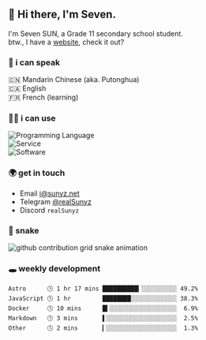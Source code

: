## 👋 Hi there, I'm Seven.

I'm Seven SUN, a Grade 11 secondary school student.  
btw., I have a [website](https://sunyz.net), check it out?

### 💬 i can speak

🇨🇳 Mandarin Chinese (aka. Putonghua)  
🇨🇦 English  
🇫🇷 French (learning)

### 👩‍💻 i can use

![Programming Language](https://skillicons.dev/icons?i=cpp,html,python,nodejs,nextjs,tailwind,bash,latex,md)  
![Service](https://skillicons.dev/icons?i=docker,git,nginx,cloudflare,workers,github,linux,vercel,mysql)  
![Software](https://skillicons.dev/icons?i=ai,pr,ps,xd,figma,vim,vscode,pycharm,clion)

### 🌍 get in touch

* Email i@sunyz.net
* Telegram [@realSunyz](https://t.me/realSunyz)
* Discord `realSunyz`

### 🐍 snake
<picture>
  <source media="(prefers-color-scheme: dark)" srcset="https://raw.githubusercontent.com/realSunyz/realSunyz/main/snake/snake-dark.svg" />
  <source media="(prefers-color-scheme: light)" srcset="https://raw.githubusercontent.com/realSunyz/realSunyz/main/snake/snake.svg" />
  <img alt="github contribution grid snake animation" src="github-snake.svg" />
</picture>

### 🕳️ weekly development
<!-- waka-box start -->
```text
Astro      🕓 1 hr 17 mins ██████████▎░░░░░░░░░░ 49.2%
JavaScript 🕓 1 hr         ████████░░░░░░░░░░░░░ 38.3%
Docker     🕓 10 mins      █▍░░░░░░░░░░░░░░░░░░░  6.9%
Markdown   🕓 3 mins       ▌░░░░░░░░░░░░░░░░░░░░  2.5%
Other      🕓 2 mins       ▎░░░░░░░░░░░░░░░░░░░░  1.3%
```
<!-- Powered by https://github.com/realSunyz/waka-box-go . -->
<!-- waka-box end -->